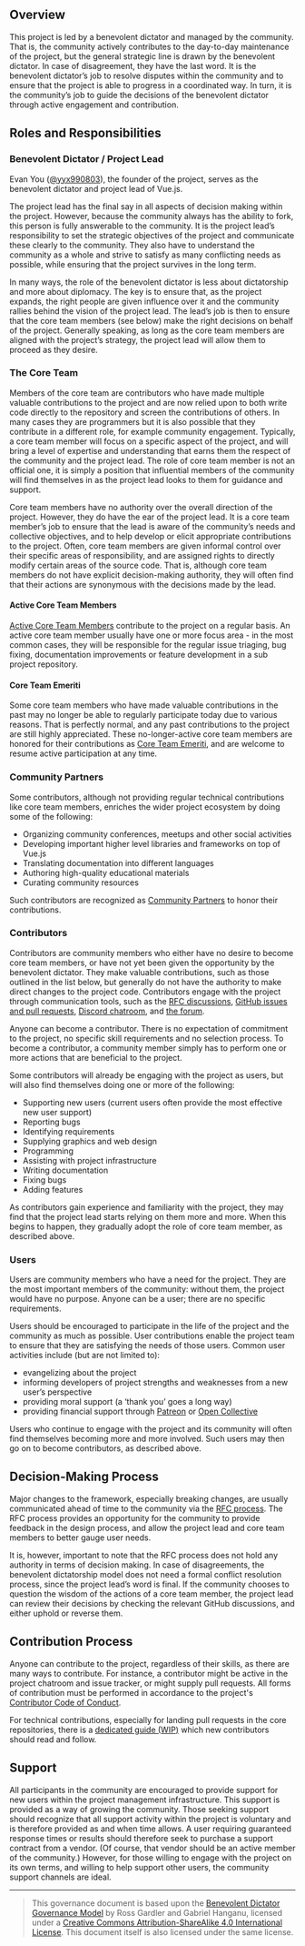 ## Overview

This project is led by a benevolent dictator and managed by the community. That is, the community actively contributes to the day-to-day maintenance of the project, but the general strategic line is drawn by the benevolent dictator. In case of disagreement, they have the last word. It is the benevolent dictator’s job to resolve disputes within the community and to ensure that the project is able to progress in a coordinated way. In turn, it is the community’s job to guide the decisions of the benevolent dictator through active engagement and contribution.

## Roles and Responsibilities

### Benevolent Dictator / Project Lead

Evan You ([@yyx990803](http://github.com/yyx990803)), the founder of the project, serves as the benevolent dictator and project lead of Vue.js.

The project lead has the final say in all aspects of decision making within the project. However, because the community always has the ability to fork, this person is fully answerable to the community. It is the project lead’s responsibility to set the strategic objectives of the project and communicate these clearly to the community. They also have to understand the community as a whole and strive to satisfy as many conflicting needs as possible, while ensuring that the project survives in the long term.

In many ways, the role of the benevolent dictator is less about dictatorship and more about diplomacy. The key is to ensure that, as the project expands, the right people are given influence over it and the community rallies behind the vision of the project lead. The lead’s job is then to ensure that the core team members (see below) make the right decisions on behalf of the project. Generally speaking, as long as the core team members are aligned with the project’s strategy, the project lead will allow them to proceed as they desire.

### The Core Team

Members of the core team are contributors who have made multiple valuable contributions to the project and are now relied upon to both write code directly to the repository and screen the contributions of others. In many cases they are programmers but it is also possible that they contribute in a different role, for example community engagement. Typically, a core team member will focus on a specific aspect of the project, and will bring a level of expertise and understanding that earns them the respect of the community and the project lead. The role of core team member is not an official one, it is simply a position that influential members of the community will find themselves in as the project lead looks to them for guidance and support.

Core team members have no authority over the overall direction of the project. However, they do have the ear of the project lead. It is a core team member’s job to ensure that the lead is aware of the community’s needs and collective objectives, and to help develop or elicit appropriate contributions to the project. Often, core team members are given informal control over their specific areas of responsibility, and are assigned rights to directly modify certain areas of the source code. That is, although core team members do not have explicit decision-making authority, they will often find that their actions are synonymous with the decisions made by the lead.

#### Active Core Team Members

[Active Core Team Members](https://vuejs.org/v2/guide/team.html#active-core-team-members) contribute to the project on a regular basis. An active core team member usually have one or more focus area - in the most common cases, they will be responsible for the regular issue triaging, bug fixing, documentation improvements or feature development in a sub project repository.

#### Core Team Emeriti

Some core team members who have made valuable contributions in the past may no longer be able to regularly participate today due to various reasons. That is perfectly normal, and any past contributions to the project are still highly appreciated. These no-longer-active core team members are honored for their contributions as [Core Team Emeriti](https://vuejs.org/v2/guide/team.html#core-team-emeriti), and are welcome to resume active participation at any time.

### Community Partners

Some contributors, although not providing regular technical contributions like core team members, enriches the wider project ecosystem by doing some of the following:

- Organizing community conferences, meetups and other social activities
- Developing important higher level libraries and frameworks on top of Vue.js
- Translating documentation into different languages
- Authoring high-quality educational materials
- Curating community resources

Such contributors are recognized as [Community Partners](https://vuejs.org/v2/guide/team.html#community-partners) to honor their contributions.

### Contributors

Contributors are community members who either have no desire to become core team members, or have not yet been given the opportunity by the benevolent dictator. They make valuable contributions, such as those outlined in the list below, but generally do not have the authority to make direct changes to the project code. Contributors engage with the project through communication tools, such as the [RFC discussions](https://github.com/vuejs/rfcs), [GitHub issues and pull requests](http://github.com/vuejs), [Discord chatroom](http://chat.vuejs.org), and [the forum](http://forum.vuejs.org).

Anyone can become a contributor. There is no expectation of commitment to the project, no specific skill requirements and no selection process. To become a contributor, a community member simply has to perform one or more actions that are beneficial to the project.

Some contributors will already be engaging with the project as users, but will also find themselves doing one or more of the following:

- Supporting new users (current users often provide the most effective new user support)
- Reporting bugs
- Identifying requirements
- Supplying graphics and web design
- Programming
- Assisting with project infrastructure
- Writing documentation
- Fixing bugs
- Adding features

As contributors gain experience and familiarity with the project, they may find that the project lead starts relying on them more and more. When this begins to happen, they gradually adopt the role of core team member, as described above.

### Users

Users are community members who have a need for the project. They are the most important members of the community: without them, the project would have no purpose. Anyone can be a user; there are no specific requirements.

Users should be encouraged to participate in the life of the project and the community as much as possible. User contributions enable the project team to ensure that they are satisfying the needs of those users. Common user activities include (but are not limited to):

- evangelizing about the project
- informing developers of project strengths and weaknesses from a new user’s perspective
- providing moral support (a ‘thank you’ goes a long way)
- providing financial support through [Patreon](https://patreon.com/evanyou) or [Open Collective](https://opencollective.com/vuejs)

Users who continue to engage with the project and its community will often find themselves becoming more and more involved. Such users may then go on to become contributors, as described above.

## Decision-Making Process

Major changes to the framework, especially breaking changes, are usually communicated ahead of time to the community via the [RFC process](https://github.com/vuejs/rfcs). The RFC process provides an opportunity for the community to provide feedback in the design process, and allow the project lead and core team members to better gauge user needs.

It is, however, important to note that the RFC process does not hold any authority in terms of decision making. In case of disagreements, the benevolent dictatorship model does not need a formal conflict resolution process, since the project lead’s word is final. If the community chooses to question the wisdom of the actions of a core team member, the project lead can review their decisions by checking the relevant GitHub discussions, and either uphold or reverse them.

## Contribution Process

Anyone can contribute to the project, regardless of their skills, as there are many ways to contribute. For instance, a contributor might be active in the project chatroom and issue tracker, or might supply pull requests. All forms of contribution must be performed in accordance to the project's [Contributor Code of Conduct](./coc.html).

For technical contributions, especially for landing pull requests in the core repositories, there is a [dedicated guide (WIP)]() which new contributors should read and follow.

## Support

All participants in the community are encouraged to provide support for new users within the project management infrastructure. This support is provided as a way of growing the community. Those seeking support should recognize that all support activity within the project is voluntary and is therefore provided as and when time allows. A user requiring guaranteed response times or results should therefore seek to purchase a support contract from a vendor. (Of course, that vendor should be an active member of the community.) However, for those willing to engage with the project on its own terms, and willing to help support other users, the community support channels are ideal.

---

> This governance document is based upon the [Benevolent Dictator Governance Model](http://oss-watch.ac.uk/resources/benevolentdictatorgovernancemodel) by Ross Gardler and Gabriel Hanganu, licensed under a [Creative Commons Attribution-ShareAlike 4.0 International License](https://creativecommons.org/licenses/by-sa/4.0/). This document itself is also licensed under the same license.
